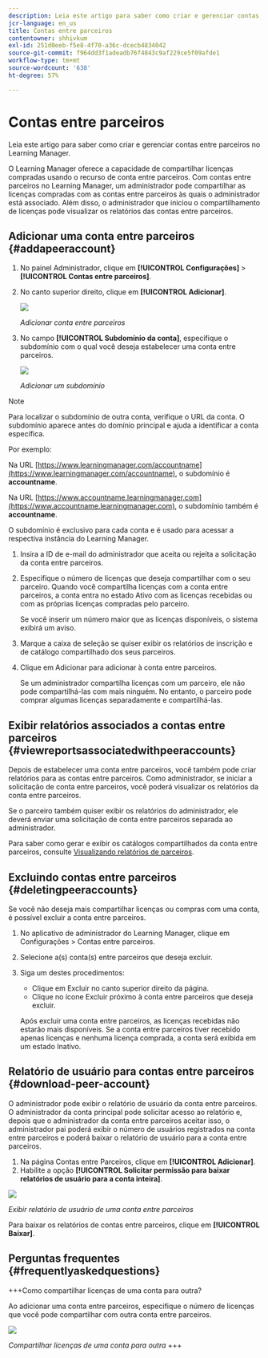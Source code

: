 ```yaml
---
description: Leia este artigo para saber como criar e gerenciar contas entre parceiros no Learning Manager.
jcr-language: en_us
title: Contas entre parceiros
contentowner: shhivkum
exl-id: 251d0eeb-f5e8-4f70-a36c-dcecb4834042
source-git-commit: f964dd3f1adeadb76f4843c9af229ce5f09afde1
workflow-type: tm+mt
source-wordcount: '638'
ht-degree: 57%

---
```


# Contas entre parceiros

Leia este artigo para saber como criar e gerenciar contas entre parceiros no Learning Manager.

O Learning Manager oferece a capacidade de compartilhar licenças compradas usando o recurso de conta entre parceiros. Com contas entre parceiros no Learning Manager, um administrador pode compartilhar as licenças compradas com as contas entre parceiros às quais o administrador está associado. Além disso, o administrador que iniciou o compartilhamento de licenças pode visualizar os relatórios das contas entre parceiros.

## Adicionar uma conta entre parceiros {#addapeeraccount}

1. No painel Administrador, clique em **[!UICONTROL Configurações]** > **[!UICONTROL Contas entre parceiros]**.
1. No canto superior direito, clique em **[!UICONTROL Adicionar]**.

   ![](assets/peeraccount.png)

   *Adicionar conta entre parceiros*

1. No campo **[!UICONTROL Subdomínio da conta]**, especifique o subdomínio com o qual você deseja estabelecer uma conta entre parceiros.

   ![](assets/addpeer.png)

   *Adicionar um subdomínio*

>[!NOTE]
>
>Para localizar o subdomínio de outra conta, verifique o URL da conta. O subdomínio aparece antes do domínio principal e ajuda a identificar a conta específica.
>
>Por exemplo:
>
>Na URL [https://www.learningmanager.com/accountname](https://www.learningmanager.com/accountname), o subdomínio é **accountname**.
>
>Na URL [https://www.accountname.learningmanager.com](https://www.accountname.learningmanager.com), o subdomínio também é **accountname**.
>
>O subdomínio é exclusivo para cada conta e é usado para acessar a respectiva instância do Learning Manager.

1. Insira a ID de e-mail do administrador que aceita ou rejeita a solicitação da conta entre parceiros.
1. Especifique o número de licenças que deseja compartilhar com o seu parceiro. Quando você compartilha licenças com a conta entre parceiros, a conta entra no estado Ativo com as licenças recebidas ou com as próprias licenças compradas pelo parceiro.

   Se você inserir um número maior que as licenças disponíveis, o sistema exibirá um aviso.

1. Marque a caixa de seleção se quiser exibir os relatórios de inscrição e de catálogo compartilhado dos seus parceiros.
1. Clique em Adicionar para adicionar à conta entre parceiros.

   Se um administrador compartilha licenças com um parceiro, ele não pode compartilhá-las com mais ninguém. No entanto, o parceiro pode comprar algumas licenças separadamente e compartilhá-las.

## Exibir relatórios associados a contas entre parceiros {#viewreportsassociatedwithpeeraccounts}

Depois de estabelecer uma conta entre parceiros, você também pode criar relatórios para as contas entre parceiros. Como administrador, se iniciar a solicitação de conta entre parceiros, você poderá visualizar os relatórios da conta entre parceiros.

Se o parceiro também quiser exibir os relatórios do administrador, ele deverá enviar uma solicitação de conta entre parceiros separada ao administrador.

Para saber como gerar e exibir os catálogos compartilhados da conta entre parceiros, consulte [Visualizando relatórios de parceiros](reports.md#main-pars_header_894271250).

## Excluindo contas entre parceiros {#deletingpeeraccounts}

Se você não deseja mais compartilhar licenças ou compras com uma conta, é possível excluir a conta entre parceiros.

1. No aplicativo de administrador do Learning Manager, clique em Configurações > Contas entre parceiros.
1. Selecione a(s) conta(s) entre parceiros que deseja excluir.
1. Siga um destes procedimentos:

   * Clique em Excluir no canto superior direito da página.
   * Clique no ícone Excluir próximo à conta entre parceiros que deseja excluir.

   Após excluir uma conta entre parceiros, as licenças recebidas não estarão mais disponíveis. Se a conta entre parceiros tiver recebido apenas licenças e nenhuma licença comprada, a conta será exibida em um estado Inativo.

## Relatório de usuário para contas entre parceiros {#download-peer-account}

O administrador pode exibir o relatório de usuário da conta entre parceiros. O administrador da conta principal pode solicitar acesso ao relatório e, depois que o administrador da conta entre parceiros aceitar isso, o administrador pai poderá exibir o número de usuários registrados na conta entre parceiros e poderá baixar o relatório de usuário para a conta entre parceiros.

1. Na página Contas entre Parceiros, clique em **[!UICONTROL Adicionar]**.
1. Habilite a opção **[!UICONTROL Solicitar permissão para baixar relatórios de usuário para a conta inteira]**.

![](assets/image034.png)

*Exibir relatório de usuário de uma conta entre parceiros*

Para baixar os relatórios de contas entre parceiros, clique em **[!UICONTROL Baixar]**.

## Perguntas frequentes {#frequentlyaskedquestions}

+++Como compartilhar licenças de uma conta para outra?

Ao adicionar uma conta entre parceiros, especifique o número de licenças que você pode compartilhar com outra conta entre parceiros.

![](assets/share-seats.png)

*Compartilhar licenças de uma conta para outra*
+++
